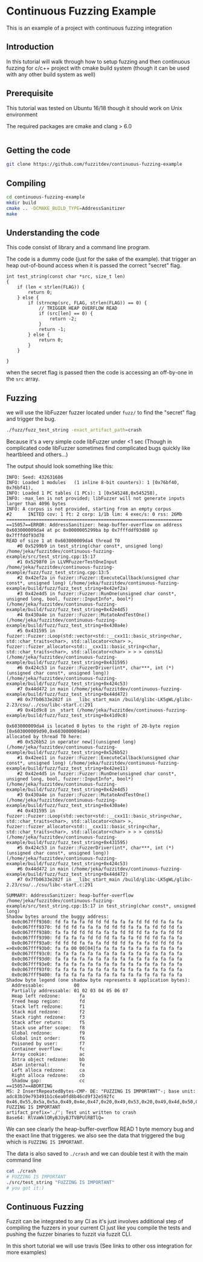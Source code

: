 # Continuous Fuzzing Example
This is an example of a project with continuous fuzzing integration

## Introduction

In this tutorial will walk through how to setup fuzzing and then continuous fuzzing
for c/c++ project with cmake build system (though it can be used with any other build system as well)

## Prerequisite

This tutorial was tested on Ubuntu 16/18 though it should work on Unix environment

The required packages are cmake and clang > 6.0

```bash

```

## Getting the code

```bash
git clone https://github.com/fuzzitdev/continuous-fuzzing-example
```

## Compiling

```bash
cd continuous-fuzzing-example
mkdir build
cmake .. -DCMAKE_BUILD_TYPE=AddressSanitizer
make
```

## Understanding the code
This code consist of library and a command line program.

The code is a dummy code (just for the sake of the example).
that trigger an heap out-of-bound access when it is passed the correct
"secret" flag.

```text
int test_string(const char *src, size_t len)
{
    if (len < strlen(FLAG)) {
        return 0;
    } else {
        if (strncmp(src, FLAG, strlen(FLAG)) == 0) {
            // TRIGGER HEAP OVERFLOW READ
            if (src[len] == 0) {
                return -2;
            }
            return -1;
        } else {
            return 0;
        }
    }

}
```

when the secret flag is passed then the code is accessing an off-by-one in the `src`
array.

## Fuzzing
we will use the libFuzzer fuzzer located under `fuzz/` to find the "secret" 
flag and trigger the bug.

```bash
./fuzz/fuzz_test_string -exact_artifact_path=crash
```

Because it's a very simple code libFuzzer under <1 sec (Though in complicated code libFuzzer sometimes find complicated
 bugs quickly like heartbleed and others...)
 
 The output should look something like this:
 ```text
 INFO: Seed: 432631686
 INFO: Loaded 1 modules   (1 inline 8-bit counters): 1 [0x76bf40, 0x76bf41), 
 INFO: Loaded 1 PC tables (1 PCs): 1 [0x545248,0x545258), 
 INFO: -max_len is not provided; libFuzzer will not generate inputs larger than 4096 bytes
 INFO: A corpus is not provided, starting from an empty corpus
 #2      INITED cov: 1 ft: 2 corp: 1/1b lim: 4 exec/s: 0 rss: 26Mb
 =================================================================
 ==15057==ERROR: AddressSanitizer: heap-buffer-overflow on address 0x603000009da4 at pc 0x0000005299ba bp 0x7fffddf93d80 sp 0x7fffddf93d78
 READ of size 1 at 0x603000009da4 thread T0
     #0 0x5299b9 in test_string(char const*, unsigned long) /home/jeka/fuzzitdev/continuous-fuzzing-example/src/test_string.cpp:15:17
     #1 0x5298f0 in LLVMFuzzerTestOneInput /home/jeka/fuzzitdev/continuous-fuzzing-example/fuzz/fuzz_test_string.cpp:13:5
     #2 0x42ef2a in fuzzer::Fuzzer::ExecuteCallback(unsigned char const*, unsigned long) (/home/jeka/fuzzitdev/continuous-fuzzing-example/build/fuzz/fuzz_test_string+0x42ef2a)
     #3 0x42e4d5 in fuzzer::Fuzzer::RunOne(unsigned char const*, unsigned long, bool, fuzzer::InputInfo*, bool*) (/home/jeka/fuzzitdev/continuous-fuzzing-example/build/fuzz/fuzz_test_string+0x42e4d5)
     #4 0x430a4e in fuzzer::Fuzzer::MutateAndTestOne() (/home/jeka/fuzzitdev/continuous-fuzzing-example/build/fuzz/fuzz_test_string+0x430a4e)
     #5 0x431595 in fuzzer::Fuzzer::Loop(std::vector<std::__cxx11::basic_string<char, std::char_traits<char>, std::allocator<char> >, fuzzer::fuzzer_allocator<std::__cxx11::basic_string<char, std::char_traits<char>, std::allocator<char> > > > const&) (/home/jeka/fuzzitdev/continuous-fuzzing-example/build/fuzz/fuzz_test_string+0x431595)
     #6 0x424c53 in fuzzer::FuzzerDriver(int*, char***, int (*)(unsigned char const*, unsigned long)) (/home/jeka/fuzzitdev/continuous-fuzzing-example/build/fuzz/fuzz_test_string+0x424c53)
     #7 0x44d472 in main (/home/jeka/fuzzitdev/continuous-fuzzing-example/build/fuzz/fuzz_test_string+0x44d472)
     #8 0x7fb0633e282f in __libc_start_main /build/glibc-LK5gWL/glibc-2.23/csu/../csu/libc-start.c:291
     #9 0x41d9c8 in _start (/home/jeka/fuzzitdev/continuous-fuzzing-example/build/fuzz/fuzz_test_string+0x41d9c8)
 
 0x603000009da4 is located 0 bytes to the right of 20-byte region [0x603000009d90,0x603000009da4)
 allocated by thread T0 here:
     #0 0x526b52 in operator new[](unsigned long) (/home/jeka/fuzzitdev/continuous-fuzzing-example/build/fuzz/fuzz_test_string+0x526b52)
     #1 0x42ee11 in fuzzer::Fuzzer::ExecuteCallback(unsigned char const*, unsigned long) (/home/jeka/fuzzitdev/continuous-fuzzing-example/build/fuzz/fuzz_test_string+0x42ee11)
     #2 0x42e4d5 in fuzzer::Fuzzer::RunOne(unsigned char const*, unsigned long, bool, fuzzer::InputInfo*, bool*) (/home/jeka/fuzzitdev/continuous-fuzzing-example/build/fuzz/fuzz_test_string+0x42e4d5)
     #3 0x430a4e in fuzzer::Fuzzer::MutateAndTestOne() (/home/jeka/fuzzitdev/continuous-fuzzing-example/build/fuzz/fuzz_test_string+0x430a4e)
     #4 0x431595 in fuzzer::Fuzzer::Loop(std::vector<std::__cxx11::basic_string<char, std::char_traits<char>, std::allocator<char> >, fuzzer::fuzzer_allocator<std::__cxx11::basic_string<char, std::char_traits<char>, std::allocator<char> > > > const&) (/home/jeka/fuzzitdev/continuous-fuzzing-example/build/fuzz/fuzz_test_string+0x431595)
     #5 0x424c53 in fuzzer::FuzzerDriver(int*, char***, int (*)(unsigned char const*, unsigned long)) (/home/jeka/fuzzitdev/continuous-fuzzing-example/build/fuzz/fuzz_test_string+0x424c53)
     #6 0x44d472 in main (/home/jeka/fuzzitdev/continuous-fuzzing-example/build/fuzz/fuzz_test_string+0x44d472)
     #7 0x7fb0633e282f in __libc_start_main /build/glibc-LK5gWL/glibc-2.23/csu/../csu/libc-start.c:291
 
 SUMMARY: AddressSanitizer: heap-buffer-overflow /home/jeka/fuzzitdev/continuous-fuzzing-example/src/test_string.cpp:15:17 in test_string(char const*, unsigned long)
 Shadow bytes around the buggy address:
   0x0c067fff9360: fd fa fa fa fd fd fd fa fa fa fd fd fd fa fa fa
   0x0c067fff9370: fd fd fd fa fa fa fd fd fd fa fa fa fd fd fd fa
   0x0c067fff9380: fa fa fd fd fd fa fa fa fd fd fd fa fa fa fd fd
   0x0c067fff9390: fd fa fa fa fd fd fd fa fa fa fd fd fd fa fa fa
   0x0c067fff93a0: fd fd fd fa fa fa fd fd fd fa fa fa fd fd fd fa
 =>0x0c067fff93b0: fa fa 00 00[04]fa fa fa fa fa fa fa fa fa fa fa
   0x0c067fff93c0: fa fa fa fa fa fa fa fa fa fa fa fa fa fa fa fa
   0x0c067fff93d0: fa fa fa fa fa fa fa fa fa fa fa fa fa fa fa fa
   0x0c067fff93e0: fa fa fa fa fa fa fa fa fa fa fa fa fa fa fa fa
   0x0c067fff93f0: fa fa fa fa fa fa fa fa fa fa fa fa fa fa fa fa
   0x0c067fff9400: fa fa fa fa fa fa fa fa fa fa fa fa fa fa fa fa
 Shadow byte legend (one shadow byte represents 8 application bytes):
   Addressable:           00
   Partially addressable: 01 02 03 04 05 06 07 
   Heap left redzone:       fa
   Freed heap region:       fd
   Stack left redzone:      f1
   Stack mid redzone:       f2
   Stack right redzone:     f3
   Stack after return:      f5
   Stack use after scope:   f8
   Global redzone:          f9
   Global init order:       f6
   Poisoned by user:        f7
   Container overflow:      fc
   Array cookie:            ac
   Intra object redzone:    bb
   ASan internal:           fe
   Left alloca redzone:     ca
   Right alloca redzone:    cb
   Shadow gap:              cc
 ==15057==ABORTING
 MS: 2 InsertRepeatedBytes-CMP- DE: "FUZZING IS IMPORTANT"-; base unit: adc83b19e793491b1c6ea0fd8b46cd9f32e592fc
 0x46,0x55,0x5a,0x5a,0x49,0x4e,0x47,0x20,0x49,0x53,0x20,0x49,0x4d,0x50,0x4f,0x52,0x54,0x41,0x4e,0x54,
 FUZZING IS IMPORTANT
 artifact_prefix='./'; Test unit written to crash
 Base64: RlVaWklORyBJUyBJTVBPUlRBTlQ=
 ```
 
 We can see clearly the heap-buffer-overflow READ 1 byte memory bug and the exact line
 that triggeres. we also see the data that triggered the bug which is `FUZZING IS IMPORTANT`.
 
 The data is also saved to `./crash` and we can double test it with the main command line
 ```bash
 cat ./crash
 # FUZZING IS IMPORTANT
 ./src/test_string "FUZZING IS IMPORTANT"
 # you got it:)
 ```
 
 ## Continuous Fuzzing
 
 Fuzzit can be integrated to any CI as it's just involves additional step
 of compiling the fuzzers in your current CI just like you compile the tests and pushing
 the fuzzer binaries to fuzzit via fuzzit CLI.
 
 In this short tutorial we will use travis (See links to other oss integration for more examples)
 
 